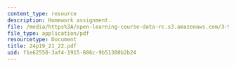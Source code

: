 ```yaml
---
content_type: resource
description: Homework assignment.
file: /media/https%3A/open-learning-course-data-rc.s3.amazonaws.com/3-91-mechanical-behavior-of-plastics-spring-2007/f1e625503af41915886c9b51300b2b24_24p19_21_22.pdf
file_type: application/pdf
resourcetype: Document
title: 24p19_21_22.pdf
uid: f1e62550-3af4-1915-886c-9b51300b2b24
---
```

